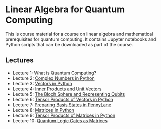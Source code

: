 # Linear Algebra for Quantum Computing
This is course material for a course on linear algebra and mathematical prerequisites for quantum computing. It contains Jupyter notebooks and Python scripts that can be downloaded as part of the course. 

## Lectures

- Lecture 1: What is Quantum Computing?
- Lecture 2: [Complex Numbers in Python](https://github.com/The-Singularity-Research/linear_algebra_for_quantum_computing/blob/master/lecture_2_complex_numbers.ipynb)
- Lecture 3: [Vectors in Python](https://github.com/The-Singularity-Research/linear_algebra_for_quantum_computing/blob/master/lecture_3_vectors.ipynb)
- Lecture 4: [Inner Products and Unit Vectors](https://github.com/The-Singularity-Research/linear_algebra_for_quantum_computing/blob/master/lecture_4_inner_products.ipynb)
- Lecture 5: [The Bloch Sphere and Representing Qubits](https://github.com/The-Singularity-Research/linear_algebra_for_quantum_computing/blob/master/lecture_5_bloch_sphere.ipynb)
- Lecture 6: [Tensor Products of Vectors in Python](https://github.com/The-Singularity-Research/linear_algebra_for_quantum_computing/blob/master/lecture_6_tensor_products.ipynb)
- Lecture 7: [Preparing Basis States in PennyLane](https://github.com/The-Singularity-Research/linear_algebra_for_quantum_computing/blob/master/lecture_7_preparing_basis_states.ipynb)
- Lecture 8: [Matrices in Python](https://github.com/The-Singularity-Research/linear_algebra_for_quantum_computing/blob/master/lecture_8_matrices.ipynb)
- Lecture 9: [Tensor Products of Matrices in Python](https://github.com/The-Singularity-Research/linear_algebra_for_quantum_computing/blob/master/lecture_9_tensor_product_matrices.ipynb)
- Lecture 10: [Quantum Logic Gates as Matrices](https://github.com/The-Singularity-Research/linear_algebra_for_quantum_computing/blob/master/lecture_10_quantum_gates.ipynb)


